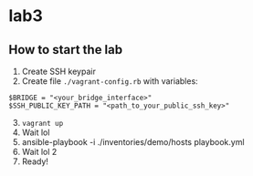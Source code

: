 # lab3
## How to start the lab
1. Create SSH keypair
2. Create file `./vagrant-config.rb` with variables:
```
$BRIDGE = "<your_bridge_interface>"
$SSH_PUBLIC_KEY_PATH = "<path_to_your_public_ssh_key>"
```
3. `vagrant up`
4. Wait lol
5. ansible-playbook -i ./inventories/demo/hosts playbook.yml 
6. Wait lol 2
7. Ready!
